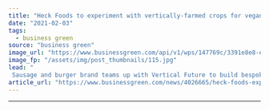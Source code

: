 ```yaml
---
title: "Heck Foods to experiment with vertically-farmed crops for vegan range"
date: "2021-02-03"
tags: 
  - business green
source: "business green"
image_url: "https://www.businessgreen.com/api/v1/wps/147769c/3391e8e8-ee78-421c-a18a-71049c9d9e8f/2/vertical-farms-heck-185x114.jpg"
image_fp: "/assets/img/post_thumbnails/115.jpg"
lead: "
 Sausage and burger brand teams up with Vertical Future to build bespoke indoor farm at its headquarters in North Yorkshire ..."
article_url: "https://www.businessgreen.com/news/4026665/heck-foods-experiment-vertically-farmed-crops-vegan-range"
---
```


---
